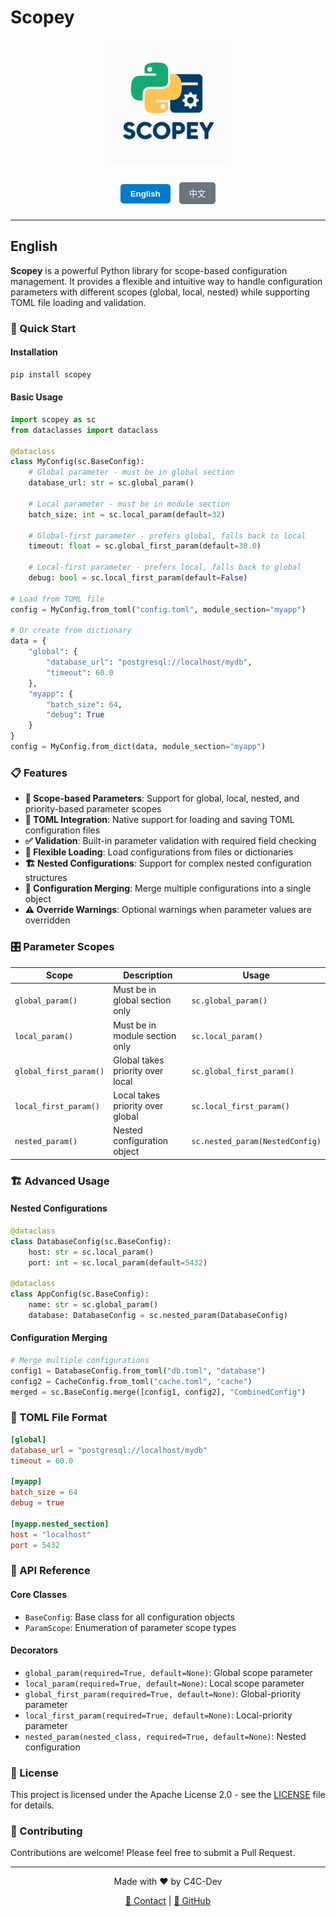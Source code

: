 # Scopey

<div align="center">
  <img src="assets/logo_1.png" alt="Scopey Logo" width="200"/>

  <!-- Language Toggle Buttons -->
  <div style="margin: 20px 0;">
    <button onclick="showLanguage('en')" id="btn-en" style="background-color: #007acc; color: white; border: none; padding: 8px 16px; margin: 5px; border-radius: 5px; cursor: pointer; font-weight: bold;">English</button>
    <button onclick="showLanguage('zh')" id="btn-zh" style="background-color: #6c757d; color: white; border: none; padding: 8px 16px; margin: 5px; border-radius: 5px; cursor: pointer;">中文</button>
  </div>
</div>

<script>
function showLanguage(lang) {
  // Hide all language sections
  const enContent = document.getElementById('content-en');
  const zhContent = document.getElementById('content-zh');
  const enBtn = document.getElementById('btn-en');
  const zhBtn = document.getElementById('btn-zh');

  if (lang === 'en') {
    enContent.style.display = 'block';
    zhContent.style.display = 'none';
    enBtn.style.backgroundColor = '#007acc';
    zhBtn.style.backgroundColor = '#6c757d';
  } else {
    enContent.style.display = 'none';
    zhContent.style.display = 'block';
    enBtn.style.backgroundColor = '#6c757d';
    zhBtn.style.backgroundColor = '#dc3545';
  }
}

// Set default language to English
document.addEventListener('DOMContentLoaded', function() {
  showLanguage('en');
});
</script>

---

<!-- English Content -->
<div id="content-en">

## English

**Scopey** is a powerful Python library for scope-based configuration management. It provides a flexible and intuitive way to handle configuration parameters with different scopes (global, local, nested) while supporting TOML file loading and validation.

### 🚀 Quick Start

#### Installation

```bash
pip install scopey
```

#### Basic Usage

```python
import scopey as sc
from dataclasses import dataclass

@dataclass
class MyConfig(sc.BaseConfig):
    # Global parameter - must be in global section
    database_url: str = sc.global_param()

    # Local parameter - must be in module section
    batch_size: int = sc.local_param(default=32)

    # Global-first parameter - prefers global, falls back to local
    timeout: float = sc.global_first_param(default=30.0)

    # Local-first parameter - prefers local, falls back to global
    debug: bool = sc.local_first_param(default=False)

# Load from TOML file
config = MyConfig.from_toml("config.toml", module_section="myapp")

# Or create from dictionary
data = {
    "global": {
        "database_url": "postgresql://localhost/mydb",
        "timeout": 60.0
    },
    "myapp": {
        "batch_size": 64,
        "debug": True
    }
}
config = MyConfig.from_dict(data, module_section="myapp")
```

### 📋 Features

- **🎯 Scope-based Parameters**: Support for global, local, nested, and priority-based parameter scopes
- **📁 TOML Integration**: Native support for loading and saving TOML configuration files
- **✅ Validation**: Built-in parameter validation with required field checking
- **🔧 Flexible Loading**: Load configurations from files or dictionaries
- **🏗️ Nested Configurations**: Support for complex nested configuration structures
- **🔄 Configuration Merging**: Merge multiple configurations into a single object
- **⚠️ Override Warnings**: Optional warnings when parameter values are overridden

### 🎛️ Parameter Scopes

| Scope | Description | Usage |
|-------|-------------|-------|
| `global_param()` | Must be in global section only | `sc.global_param()` |
| `local_param()` | Must be in module section only | `sc.local_param()` |
| `global_first_param()` | Global takes priority over local | `sc.global_first_param()` |
| `local_first_param()` | Local takes priority over global | `sc.local_first_param()` |
| `nested_param()` | Nested configuration object | `sc.nested_param(NestedConfig)` |

### 🏗️ Advanced Usage

#### Nested Configurations

```python
@dataclass
class DatabaseConfig(sc.BaseConfig):
    host: str = sc.local_param()
    port: int = sc.local_param(default=5432)

@dataclass
class AppConfig(sc.BaseConfig):
    name: str = sc.global_param()
    database: DatabaseConfig = sc.nested_param(DatabaseConfig)
```

#### Configuration Merging

```python
# Merge multiple configurations
config1 = DatabaseConfig.from_toml("db.toml", "database")
config2 = CacheConfig.from_toml("cache.toml", "cache")
merged = sc.BaseConfig.merge([config1, config2], "CombinedConfig")
```

### 📄 TOML File Format

```toml
[global]
database_url = "postgresql://localhost/mydb"
timeout = 60.0

[myapp]
batch_size = 64
debug = true

[myapp.nested_section]
host = "localhost"
port = 5432
```

### 🔧 API Reference

#### Core Classes
- `BaseConfig`: Base class for all configuration objects
- `ParamScope`: Enumeration of parameter scope types

#### Decorators
- `global_param(required=True, default=None)`: Global scope parameter
- `local_param(required=True, default=None)`: Local scope parameter
- `global_first_param(required=True, default=None)`: Global-priority parameter
- `local_first_param(required=True, default=None)`: Local-priority parameter
- `nested_param(nested_class, required=True, default=None)`: Nested configuration

### 📝 License

This project is licensed under the Apache License 2.0 - see the [LICENSE](LICENSE) file for details.

### 🤝 Contributing

Contributions are welcome! Please feel free to submit a Pull Request.

</div>

<!-- Chinese Content -->
<div id="content-zh" style="display: none;">

## 中文

**Scopey** 是一个强大的 Python 配置管理库，提供基于作用域的配置参数管理。它支持不同作用域（全局、本地、嵌套）的参数处理，同时支持 TOML 文件加载和验证。

### 🚀 快速开始

#### 安装

```bash
pip install scopey
```

#### 基本用法

```python
import scopey as sc
from dataclasses import dataclass

@dataclass
class MyConfig(sc.BaseConfig):
    # 全局参数 - 必须在全局配置段中
    database_url: str = sc.global_param()

    # 本地参数 - 必须在模块配置段中
    batch_size: int = sc.local_param(default=32)

    # 全局优先参数 - 优先使用全局值，其次本地值
    timeout: float = sc.global_first_param(default=30.0)

    # 本地优先参数 - 优先使用本地值，其次全局值
    debug: bool = sc.local_first_param(default=False)

# 从 TOML 文件加载
config = MyConfig.from_toml("config.toml", module_section="myapp")

# 或从字典创建
data = {
    "global": {
        "database_url": "postgresql://localhost/mydb",
        "timeout": 60.0
    },
    "myapp": {
        "batch_size": 64,
        "debug": True
    }
}
config = MyConfig.from_dict(data, module_section="myapp")
```

### 📋 功能特性

- **🎯 作用域参数**: 支持全局、本地、嵌套和优先级参数作用域
- **📁 TOML 集成**: 原生支持 TOML 配置文件的加载和保存
- **✅ 参数验证**: 内置参数验证和必填字段检查
- **🔧 灵活加载**: 支持从文件或字典加载配置
- **🏗️ 嵌套配置**: 支持复杂的嵌套配置结构
- **🔄 配置合并**: 将多个配置合并为单个对象
- **⚠️ 覆盖警告**: 参数值被覆盖时的可选警告

### 🎛️ 参数作用域

| 作用域 | 描述 | 用法 |
|-------|------|------|
| `global_param()` | 仅能在全局配置段中 | `sc.global_param()` |
| `local_param()` | 仅能在模块配置段中 | `sc.local_param()` |
| `global_first_param()` | 全局优先于本地 | `sc.global_first_param()` |
| `local_first_param()` | 本地优先于全局 | `sc.local_first_param()` |
| `nested_param()` | 嵌套配置对象 | `sc.nested_param(NestedConfig)` |

### 🏗️ 高级用法

#### 嵌套配置

```python
@dataclass
class DatabaseConfig(sc.BaseConfig):
    host: str = sc.local_param()
    port: int = sc.local_param(default=5432)

@dataclass
class AppConfig(sc.BaseConfig):
    name: str = sc.global_param()
    database: DatabaseConfig = sc.nested_param(DatabaseConfig)
```

#### 配置合并

```python
# 合并多个配置
config1 = DatabaseConfig.from_toml("db.toml", "database")
config2 = CacheConfig.from_toml("cache.toml", "cache")
merged = sc.BaseConfig.merge([config1, config2], "CombinedConfig")
```

### 📄 TOML 文件格式

```toml
[global]
database_url = "postgresql://localhost/mydb"
timeout = 60.0

[myapp]
batch_size = 64
debug = true

[myapp.nested_section]
host = "localhost"
port = 5432
```

### 🔧 API 参考

#### 核心类
- `BaseConfig`: 所有配置对象的基类
- `ParamScope`: 参数作用域类型枚举

#### 装饰器
- `global_param(required=True, default=None)`: 全局作用域参数
- `local_param(required=True, default=None)`: 本地作用域参数
- `global_first_param(required=True, default=None)`: 全局优先参数
- `local_first_param(required=True, default=None)`: 本地优先参数
- `nested_param(nested_class, required=True, default=None)`: 嵌套配置

### 📝 许可证

本项目采用 Apache License 2.0 许可证 - 详情请参见 [LICENSE](LICENSE) 文件。

### 🤝 贡献

欢迎贡献代码！请随时提交 Pull Request。

</div>

---

<div align="center">
  <p>Made with ❤️ by C4C-Dev</p>
  <p>
    <a href="mailto:jerry.sy.bai@gmail.com">📧 Contact</a> |
    <a href="https://github.com/C4C-Dev/scopey">🐙 GitHub</a>
  </p>
</div>